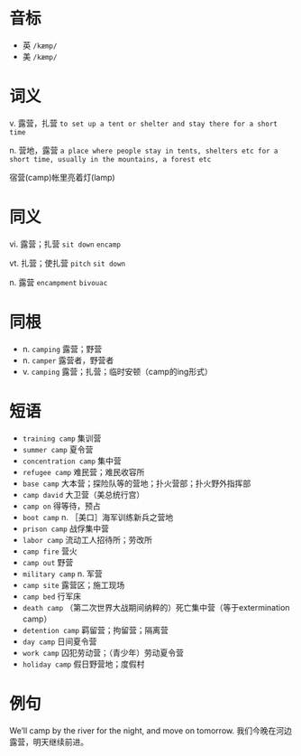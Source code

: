 # 音标

- 英 `/kæmp/`
- 美 `/kæmp/`

# 词义

v. 露营，扎营
`to set up a tent or shelter and stay there for a short time`

n. 营地，露营
`a place where people stay in tents, shelters etc for a short time, usually in the mountains, a forest etc`



宿营(camp)帐里亮着灯(lamp)

# 同义

vi. 露营；扎营
`sit down` `encamp`

vt. 扎营；使扎营
`pitch` `sit down`

n. 露营
`encampment` `bivouac`

# 同根

- n. `camping` 露营；野营
- n. `camper` 露营者，野营者
- v. `camping` 露营；扎营；临时安顿（camp的ing形式）

# 短语

- `training camp` 集训营
- `summer camp` 夏令营
- `concentration camp` 集中营
- `refugee camp` 难民营；难民收容所
- `base camp` 大本营；探险队等的营地；扑火营部；扑火野外指挥部
- `camp david` 大卫营（美总统行宫）
- `camp on` 得等待，预占
- `boot camp` n. ［美口］海军训练新兵之营地
- `prison camp` 战俘集中营
- `labor camp` 流动工人招待所；劳改所
- `camp fire` 营火
- `camp out` 野营
- `military camp` n. 军营
- `camp site` 露营区；施工现场
- `camp bed` 行军床
- `death camp` （第二次世界大战期间纳粹的）死亡集中营（等于extermination camp）
- `detention camp` 羁留营；拘留营；隔离营
- `day camp` 日间夏令营
- `work camp` 囚犯劳动营；（青少年）劳动夏令营
- `holiday camp` 假日野营地；度假村

# 例句

We’ll camp by the river for the night, and move on tomorrow.
我们今晚在河边露营，明天继续前进。



